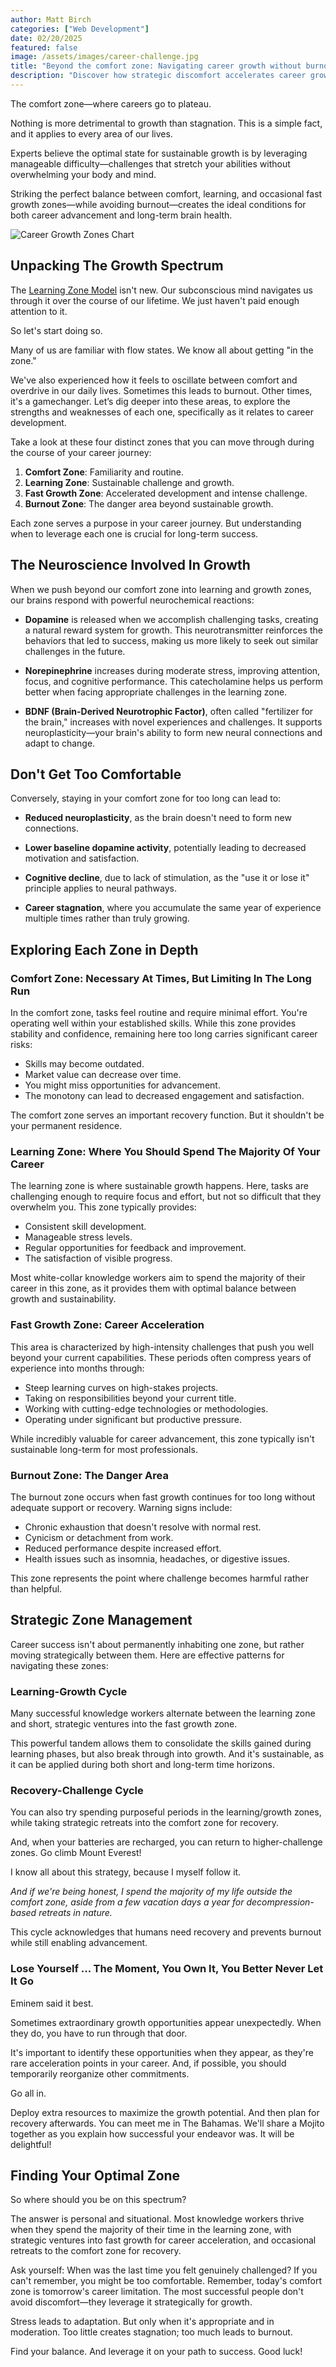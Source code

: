 ```yaml
---
author: Matt Birch
categories: ["Web Development"]
date: 02/20/2025
featured: false
image: /assets/images/career-challenge.jpg
title: "Beyond the comfort zone: Navigating career growth without burnout"
description: "Discover how strategic discomfort accelerates career growth while avoiding burnout. Learn the neuroscience behind professional development, including how dopamine, norepinephrine, and BDNF respond to challenges—and why today's comfort zone becomes tomorrow's limitation. Find your optimal growth zone."
---
```


The comfort zone—where careers go to plateau.

Nothing is more detrimental to growth than stagnation. This is a simple fact, and it applies to every area of our lives.

Experts believe the optimal state for sustainable growth is by leveraging manageable difficulty—challenges that stretch your abilities without overwhelming your body and mind.

Striking the perfect balance between comfort, learning, and occasional fast growth zones—while avoiding burnout—creates the ideal conditions for both career advancement and long-term brain health.

![Career Growth Zones Chart](/assets/images/career-growth-zones.jpg)

## Unpacking The Growth Spectrum

The [Learning Zone Model](https://www.mindtools.com/a0bop9z/the-learning-zone-model) isn't new. Our subconscious mind navigates us through it over the course of our lifetime. We just haven't paid enough attention to it.

So let's start doing so.

Many of us are familiar with flow states. We know all about getting "in the zone."

We've also experienced how it feels to oscillate between comfort and overdrive in our daily lives. Sometimes this leads to burnout. Other times, it's a gamechanger. Let’s dig deeper into these areas, to explore the strengths and weaknesses of each one, specifically as it relates to career development.

Take a look at these four distinct zones that you can move through during the course of your career journey:

1. **Comfort Zone**: Familiarity and routine.
2. **Learning Zone**: Sustainable challenge and growth.
3. **Fast Growth Zone**: Accelerated development and intense challenge.
4. **Burnout Zone**: The danger area beyond sustainable growth.

Each zone serves a purpose in your career journey. But understanding when to leverage each one is crucial for long-term success.

## The Neuroscience Involved In Growth

When we push beyond our comfort zone into learning and growth zones, our brains respond with powerful neurochemical reactions:

- **Dopamine** is released when we accomplish challenging tasks, creating a natural reward system for growth. This neurotransmitter reinforces the behaviors that led to success, making us more likely to seek out similar challenges in the future.

- **Norepinephrine** increases during moderate stress, improving attention, focus, and cognitive performance. This catecholamine helps us perform better when facing appropriate challenges in the learning zone.

- **BDNF (Brain-Derived Neurotrophic Factor)**, often called "fertilizer for the brain," increases with novel experiences and challenges. It supports neuroplasticity—your brain's ability to form new neural connections and adapt to change.

## Don't Get Too Comfortable

Conversely, staying in your comfort zone for too long can lead to:

- **Reduced neuroplasticity**, as the brain doesn't need to form new connections.

- **Lower baseline dopamine activity**, potentially leading to decreased motivation and satisfaction.

- **Cognitive decline**, due to lack of stimulation, as the "use it or lose it" principle applies to neural pathways.

- **Career stagnation**, where you accumulate the same year of experience multiple times rather than truly growing.

## Exploring Each Zone in Depth

### Comfort Zone: Necessary At Times, But Limiting In The Long Run

In the comfort zone, tasks feel routine and require minimal effort. You're operating well within your established skills. While this zone provides stability and confidence, remaining here too long carries significant career risks:

- Skills may become outdated.
- Market value can decrease over time.
- You might miss opportunities for advancement.
- The monotony can lead to decreased engagement and satisfaction.

The comfort zone serves an important recovery function. But it shouldn't be your permanent residence.

### Learning Zone: Where You Should Spend The Majority Of Your Career

The learning zone is where sustainable growth happens. Here, tasks are challenging enough to require focus and effort, but not so difficult that they overwhelm you. This zone typically provides:

- Consistent skill development.
- Manageable stress levels.
- Regular opportunities for feedback and improvement.
- The satisfaction of visible progress.

Most white-collar knowledge workers aim to spend the majority of their career in this zone, as it provides them with optimal balance between growth and sustainability.

### Fast Growth Zone: Career Acceleration

This area is characterized by high-intensity challenges that push you well beyond your current capabilities. These periods often compress years of experience into months through:

- Steep learning curves on high-stakes projects.
- Taking on responsibilities beyond your current title.
- Working with cutting-edge technologies or methodologies.
- Operating under significant but productive pressure.

While incredibly valuable for career advancement, this zone typically isn't sustainable long-term for most professionals.

### Burnout Zone: The Danger Area

The burnout zone occurs when fast growth continues for too long without adequate support or recovery. Warning signs include:

- Chronic exhaustion that doesn't resolve with normal rest.
- Cynicism or detachment from work.
- Reduced performance despite increased effort.
- Health issues such as insomnia, headaches, or digestive issues.

This zone represents the point where challenge becomes harmful rather than helpful.

## Strategic Zone Management

Career success isn't about permanently inhabiting one zone, but rather moving strategically between them. Here are effective patterns for navigating these zones:

### Learning-Growth Cycle

Many successful knowledge workers alternate between the learning zone and short, strategic ventures into the fast growth zone.

This powerful tandem allows them to consolidate the skills gained during learning phases, but also break through into growth. And it's sustainable, as it can be applied during both short and long-term time horizons.

### Recovery-Challenge Cycle

You can also try spending purposeful periods in the learning/growth zones, while taking strategic retreats into the comfort zone for recovery.

And, when your batteries are recharged, you can return to higher-challenge zones. Go climb Mount Everest!

I know all about this strategy, because I myself follow it.

_And if we're being honest, I spend the majority of my life outside the comfort zone, aside from a few vacation days a year for decompression-based retreats in nature._

This cycle acknowledges that humans need recovery and prevents burnout while still enabling advancement.

### Lose Yourself ... The Moment, You Own It, You Better Never Let It Go

Eminem said it best.

Sometimes extraordinary growth opportunities appear unexpectedly. When they do, you have to run through that door.

It's important to identify these opportunities when they appear, as they're rare acceleration points in your career. And, if possible, you should temporarily reorganize other commitments.

Go all in.

Deploy extra resources to maximize the growth potential. And then plan for recovery afterwards. You can meet me in The Bahamas. We'll share a Mojito together as you explain how successful your endeavor was. It will be delightful!

## Finding Your Optimal Zone

So where should you be on this spectrum?

The answer is personal and situational. Most knowledge workers thrive when they spend the majority of their time in the learning zone, with strategic ventures into fast growth for career acceleration, and occasional retreats to the comfort zone for recovery.

Ask yourself: When was the last time you felt genuinely challenged? If you can't remember, you might be too comfortable. Remember, today's comfort zone is tomorrow's career limitation. The most successful people don't avoid discomfort—they leverage it strategically for growth.

Stress leads to adaptation. But only when it's appropriate and in moderation.
Too little creates stagnation; too much leads to burnout.

Find your balance. And leverage it on your path to success. Good luck!
